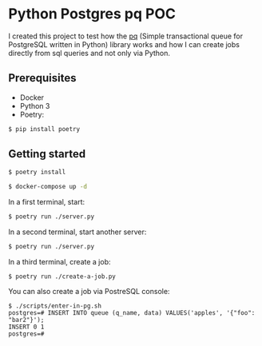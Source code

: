 # Python Postgres pq POC

I created this project to test how the [pq](https://github.com/malthe/pq/) (Simple transactional queue for PostgreSQL
written in Python) library works and how I can create jobs directly from sql queries and not only via Python.

## Prerequisites

- Docker
- Python 3
- Poetry:

```sh
$ pip install poetry
```

## Getting started

```sh
$ poetry install
```

```sh
$ docker-compose up -d
```

In a first terminal, start:

```sh
$ poetry run ./server.py
```

In a second terminal, start another server:

```sh
$ poetry run ./server.py
```

In a third terminal, create a job:

```
$ poetry run ./create-a-job.py
```

You can also create a job via PostreSQL console:

```
$ ./scripts/enter-in-pg.sh
postgres=# INSERT INTO queue (q_name, data) VALUES('apples', '{"foo": "bar2"}');
INSERT 0 1
postgres=#
```


